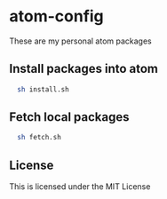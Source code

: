 # atom-config

These are my personal atom packages

## Install packages into atom

```sh
  sh install.sh
```

## Fetch local packages

```sh
  sh fetch.sh
```

## License

This is licensed under the MIT License
